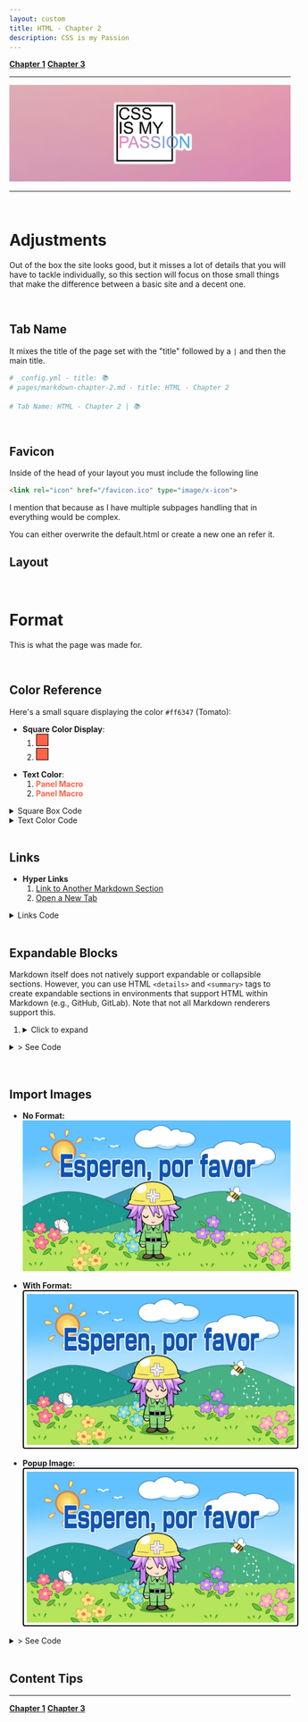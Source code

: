 ```yaml
---
layout: custom
title: HTML - Chapter 2
description: CSS is my Passion
---
```


<div class="nav-buttons">
  <a href="/pages/markdown-chapter-1" class="custom-button right"><strong>Chapter 1</strong></a>
  <a href="/pages/markdown-chapter-3" class="custom-button left"><strong>Chapter 3</strong></a>
</div>

---

<img class="myImg" src="../images/headers/pink-css-is-my-pasion.png" alt="pink-css-is-my-pasion" style="cursor: pointer;">

---

<br>



# Adjustments

Out of the box the site looks good, but it misses a lot of details that you will have to tackle individually, so this section will focus on those small things that make the difference between a basic site and a decent one.

<br>

## Tab Name

It mixes the title of the page set with the "title" followed by a `|` and then the main title.

```bash
# _config.yml - title: 📚
# pages/markdown-chapter-2.md - title: HTML - Chapter 2

# Tab Name: HTML - Chapter 2 | 📚
```

<br>

## Favicon

Inside of the head of your layout you must include the following line

```html
<link rel="icon" href="/favicon.ico" type="image/x-icon">
```

I mention that because as I have multiple subpages handling that in everything would be complex.

You can either overwrite the default.html or create a new one an refer it.

## Layout

<br>

# Format

This is what the page was made for.

<br>

## Color Reference

Here's a small square displaying the color `#ff6347` (Tomato):

* **Square Color Display**: 
  1. <div class="color-square" style="background-color: #ff6347;" title="#ff6347 (Tomato)"></div>
  2. <div class="color-square" style="background-color: #ff6347;" title="#ff6347 (Tomato)"></div>

<style>
.color-square {
    width: 20px;
    height: 20px;
    display: inline-block;
    border: 1px solid #000;
    cursor: pointer;
    transition: transform 0.3s ease;
}
.color-square:hover {
    transform: scale(1.2);
}
</style>

* **Text Color**: 
  1. <span style="color:#ff6347">**Panel Macro**</span>
  2. <span class="highlight">Panel Macro</span>


<style>
.highlight {
  color: #ff6347; /* Example color (Tomato) */
  font-weight: bold; /* Example style (bold text) */
}
</style>
<details>
  <summary>Square Box Code</summary>
  ```html
  1. <div class="color-square" style="background-color: #ff6347;" title="#ff6347 (Tomato)"></div>
  2. <div class="color-square" style="background-color: #ff6347;"></div>
  ```
</details>
<details>
  <summary>Text Color Code</summary>

  ```html
  1. <span style="color:#ff6347">**Panel Macro**</span>
  2. <span class="highlight">Panel Macro</span>

      <style>
        .highlight {
          color: #ff6347; /* Example color (Tomato) */
          font-weight: bold; /* Example style (bold text) */
        }
      </style>
  ```
</details>

<br>

## Links

* **Hyper Links**
  1. [Link to Another Markdown Section](#expandable-blocks)
  2. <a href="https://youtu.be/dQw4w9WgXcQ?si=PhZ3KjgImSJVEXaL" target="_blank">Open a New Tab</a>

<details>
  <summary>Links Code</summary>
  1. [Link to Another Markdown Section](#expandable-blocks)
  2. <a href="https://youtu.be/dQw4w9WgXcQ?si=PhZ3KjgImSJVEXaL" target="_blank">Open a New Tab</a>
</details>

<br>

## Expandable Blocks

Markdown itself does not natively support expandable or collapsible sections. However, you can use HTML `<details>` and `<summary>` tags to create expandable sections in environments that support HTML within Markdown (e.g., GitHub, GitLab). Note that not all Markdown renderers support this.

1.  <details>
    <summary>Click to expand</summary>
    <p>This is the content that will be hidden until clicked.</p>
  </details>


<details>
  <summary>> See Code</summary>

  ```html
  1.  <details>
    <summary>Click to expand</summary>
      <p>This is the content that will be hidden until clicked.</p>
    </details>
  ```
</details> <br>

<br>

## Import Images

- **No Format:**
  ![alt image](../images/neptunia-please-wait.png "Title")

- **With Format:**
  <img src="../images/neptunia-please-wait.png" alt="With Format" style="border: 2px solid #000; border-radius: 4px; padding: 5px;" />

- **Popup Image:**
  <img id="myImg" src="../images/neptunia-please-wait.png" alt="Popup Image" style="border: 2px solid #000; border-radius: 4px; padding: 5px;">
  
<details>
<summary>> See Code</summary>
<pre>
# No Format:
![alt image](../images/neptunia-please-wait.png "Title")

# With Format:
&lt;a href="page.html"&gt;
  &lt;img src="../images/neptunia-please-wait.png" alt="Example Image" style="border: 2px solid #000; border-radius: 4px; padding: 5px;" /&gt;
&lt;/a&gt;

# Popup Image
&lt;img id="myImg" src="../images/neptunia-please-wait.png" alt="Example Image" style="border: 2px solid #000; border-radius: 4px; padding: 5px; max-width: 200px; cursor: pointer;"&gt;

&lt;style&gt;
.modal {
  display: none;
  position: fixed;
  z-index: 1;
  left: 0;
  top: 0;
  width: 100%;
  height: 100%;
  overflow: auto;
  background-color: rgba(0,0,0,0.9);
  display: flex;
  justify-content: center;
  align-items: center;
}

.modal-content {
  margin: auto;
  display: block;
  max-width: 90%;
  max-height: 80vh;
  border-radius: 4px;
}

.close {
  position: absolute;
  top: 20px;
  right: 35px;
  color: #fff;
  font-size: 40px;
  font-weight: bold;
  transition: 0.3s;
}

.close:hover,
.close:focus {
  color: #bbb;
  text-decoration: none;
  cursor: pointer;
}
&lt;/style&gt;

&lt;!-- The Modal --&gt;
&lt;div id="myModal" class="modal"&gt;
  &lt;span class="close"&gt;&times;&lt;/span&gt;
  &lt;img class="modal-content" id="img01"&gt;
&lt;/div&gt;

&lt;script&gt;
// Get the modal
var modal = document.getElementById("myModal");

// Get the image and insert it inside the modal
var img = document.getElementById("myImg");
var modalImg = document.getElementById("img01");

img.onclick = function(){
  modal.style.display = "flex";
  modalImg.src = this.src;
}

// Get the &lt;span&gt; element that closes the modal
var span = document.getElementsByClassName("close")[0];

span.onclick = function() { 
  modal.style.display = "none";
}

// Close the modal when pressing the "Esc" key
document.onkeydown = function(event) {
  if (event.key === "Escape") {
    modal.style.display = "none";
  }
}
&lt;/script&gt;

# Copy to Clipboard

&lt;button onclick="copyToClipboard()"&gt;Copy Text&lt;/button&gt;
&lt;input type="text" value="This is the text to be copied" id="myInput"&gt;

&lt;script&gt;
function copyToClipboard() {
  var copyText = document.getElementById("myInput");
  copyText.select();
  document.execCommand("copy");
  alert("Copied the text: " + copyText.value);
}
&lt;/script&gt;
</pre>
</details>

<br>




## Content Tips




---

<div class="nav-buttons">
  <a href="/pages/markdown-chapter-1" class="custom-button right"><strong>Chapter 1</strong></a>
  <a href="/pages/markdown-chapter-3" class="custom-button left"><strong>Chapter 3</strong></a>
</div>
